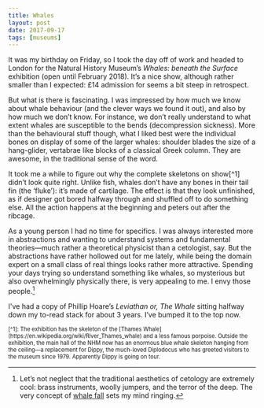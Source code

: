 ```yaml
---
title: Whales
layout: post
date: 2017-09-17
tags: [museums]
---
```


It was my birthday on Friday, so I took the day off of work and headed to London for the Natural History Museum’s *Whales: beneath the Surface* exhibition (open until February 2018). It’s a nice show, although rather smaller than I expected: £14 admission for seems a bit steep in retrospect.

But what is there is fascinating. I was impressed by how much we know about whale behaviour (and the clever ways we found it out), and also by how much we don’t know. For instance, we don’t really understand to what extent whales are susceptible to the bends (decompression sickness). More than the behavioural stuff though, what I liked best were the individual bones on display of some of the larger whales: shoulder blades the size of a hang-glider, vertabrae like blocks of a classical Greek column. They are awesome, in the traditional sense of the word.

It took me a while to figure out why the complete skeletons on show[^1] didn’t look quite right. Unlike fish, whales don’t have any bones in their tail fin (the ‘fluke’): it’s made of cartilage. The effect is that they look unfinished, as if designer got bored halfway through and shuffled off to do something else. All the action happens at the beginning and peters out after the ribcage.

As a young person I had no time for specifics. I was always interested more in abstractions and wanting to understand systems and fundamental theories—much rather a theoretical physicist than a cetologist, say. But the abstractions have rather hollowed out for me lately, while being the domain expert on a small class of real things looks rather more attractive. Spending your days trying so understand something like whales, so mysterious but also overwhelmingly physically there, is very appealing to me. I envy those people.[^2]

I've had a copy of Phillip Hoare’s *Leviathan or, The Whale* sitting halfway down my to-read stack for about 3 years. I’ve bumped it to the top now.

<div style="font-size: 80%">
[^1]: The exhibition has the skeleton of the [Thames Whale](https://en.wikipedia.org/wiki/River_Thames_whale) and a less famous porpoise. Outside the exhibition, the main hall of the NHM now has an enormous blue whale skeleton hanging from the ceiling—a replacement for Dippy, the much-loved Diplodocus who has greeted visitors to the museum since 1979. Apparently Dippy is going on tour.

[^2]: Let’s not neglect that the traditional aesthetics of cetology are extremely cool: brass instruments, woolly jumpers, and the terror of the deep. The very concept of [whale fall](https://en.wikipedia.org/wiki/Whale_fall) sets my mind ringing.
</div>
